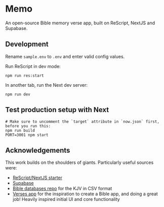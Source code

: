 # Memo

An open-source Bible memory verse app, built on ReScript, NextJS and Supabase.

## Development

Rename `sample.env` to `.env` and enter valid config values.

Run ReScript in dev mode:

```
npm run res:start
```

In another tab, run the Next dev server:

```
npm run dev
```

## Test production setup with Next

```
# Make sure to uncomment the `target` attribute in `now.json` first, before you run this:
npm run build
PORT=3001 npm start
```

## Acknowledgements

This work builds on the shoulders of giants. Particularly useful sources were:

- [ReScript/NextJS starter](https://github.com/ryyppy/rescript-nextjs-template)
- [Supabase](https://supabase.io/)
- [Bible databases repo](https://github.com/scrollmapper/bible_databases) for the KJV in CSV format
- [Verses app](https://www.getverses.com/) for the inspiration to create a Bible app, and doing a great job! Heavily inspired initial UI and core functionality
